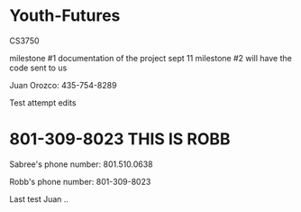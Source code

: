 # Youth-Futures
CS3750

milestone #1	documentation of the project	sept 11
milestone #2	will have the code sent to us

Juan Orozco: 435-754-8289

Test attempt edits

801-309-8023 THIS IS ROBB
=======
Sabree's phone number: 801.510.0638

Robb's phone number: 801-309-8023


Last test Juan   ..
